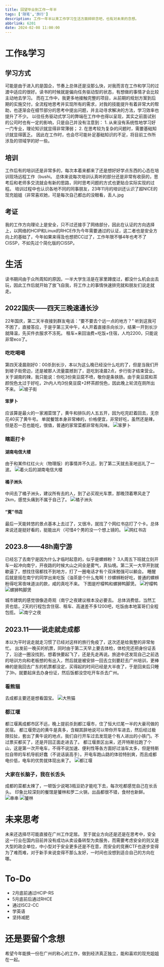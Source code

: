```yaml
---
title: 回望毕业到工作一年半
tags: ['随笔','旅行']
description: 工作一年半以来工作学习生活方面碎碎念吧，也有对未来的念想。
abbrlink: 6201
date: 2024-02-08 11:00:00
---
```

# 工作&学习
## 学习方式
可能是由于进入的是国企，节奏上总体还是没那么快，对我而言在工作和学习的过渡中适应的很好。读书的时候就是偏向任务驱动型的状态，有想做的事情才会比较主动地去学习。
而在工作中，我更多地接触完整的项目，从前期的规划方案到后期的实施交付，全流程地思考并实现所有的需求，对我的技能提升有着非常大的帮助，也逐渐会在细节部分的思考中提出问题，并主动寻求解决的方法，学习效率也提升了不少。
以往任务驱动式学习的弊端在工作中也得以呈现，其实之前面试别的公司时也有一定的影响，只是自己并没有注意到：
    1. 从来没有系统性地学习好一门专业，理论知识就显得非常薄弱；
    2. 在思考较为复杂的问题时，需要基础知识就显得匮乏。
因此在工作时，也会尽可能补足基础知识的不足，将目前工作所涉及的领域学的好一些。


## 培训
工作后有的培训还是非常多的，每次本着来都来了还是想好好学点东西的心态在培训现场远程工作（bushi。
总体来说每次培训认真听的部分还是非常有收获的，思考后和老师多交流就会有新的思路，同时思考问题的方式也更贴合实际实现的过程。
培训过程中也认识各地不同的同事朋友，23年11月的培训还认识了超NICE的现充姐姐（非常喜欢她，可是每次自己都怂的没眼看，丢人.jpg

## 考证
我的工作方向理论上是安全，只不过还接手了网络部分，因此在认证的方向选择上，以网络的HCIP和Linux的RHCE作为今年需要通过的认证，这二者也是安全方向上的基础了，今年如果来得及也想把CC过了，工作年限不够4年也考不了CISSP，不如先过个简化版的CISSP。


# 生活
读书期间由于众所周知的原因，一半大学生活是在家里蹲度过，都没什么机会出去玩，因此工作后就开始了放飞自我，将工作上的事情快速排完就和朋友们说走就走。

## 2022国庆——四天三晚速通长沙
22年国庆，第二天半夜接到群友电话：“要不要去个远一点的地方？”
听到这我可不困了，直接答应，于是乎第三天中午，4人开着直接杀向长沙，结果一开到长沙就降温，先买件衣服求不冻死。
租车+来回油费+吃饭+住宿，人均2200，只能说非常eco了。
### 吃吃喝喝
第四天凌晨刚好0：00杀到长沙，本以为这么晚已经没什么吃的了，但是当我们开到坡子街旁边，还是被那人流量震撼到了，逛吃到凌晨2点，步行街才结束营业。
关于湖南的辣，我只能说：你吃3份臭豆腐不喷，敬你是条铁肠。由于臭豆腐和茶颜悦色太过于好吃，2h内人均3份臭豆腐+2杯茶颜悦色，因此晚上轮流在厕所出不来。
![坡子街](https://data.xchub.cn/%E5%9D%A1%E5%AD%90%E8%A1%97.jpg)

#### 笨萝卜
应该算是最火的一家湘菜馆了，黄牛和排队的人五五开，因为吃完赶着回去，无奈花40买了黄牛号。
单就餐馆本身非常棒的，价格便宜，非常好吃，虽然还是辣，但是忍一忍也能吃，很值，普通的家常菜都非常有风味。
![笨萝卜](https://data.xchub.cn/%E7%AC%A8%E8%90%9D%E5%8D%9C.jpg)

### 瞎逛打卡
#### 湖南电信大楼
由于和某件红红火火（物理版）的事情并不久远，到了第二天就去圣地巡礼了一波。
![着火后的湖南电信大楼](https://data.xchub.cn/%E7%9D%80%E7%81%AB%E5%90%8E%E7%9A%84%E6%B9%96%E5%8D%97%E7%94%B5%E4%BF%A1%E5%A4%A7%E6%A5%BC.jpg)

#### 橘子洲头
中间去了橘子洲头，建议所有去的人，到了必买观光车票，那晚顶着寒风走了2km，感觉头痛到不属于自己了。
![橘子洲头](https://data.xchub.cn/%E6%A9%98%E5%AD%90%E6%B4%B2%E5%A4%B4.jpg)

#### “覔”书店
最后一天能转悠的景点基本上去过了，又很冷，就找了个网红书店打了个卡。总体来说还是挺好看的，挺能出片（可惜4个男的没一个想上镜的。
![网红书店](https://data.xchub.cn/%E9%95%BF%E6%B2%99%E7%BD%91%E7%BA%A2%E4%B9%A6%E5%BA%97%E6%89%93%E5%8D%A1.jpg)

## 2023.8——48h南宁游
已经忘了去南宁是因为什么才临时起意的，似乎是螺蛳粉？
3人周五下班就立刻开车一起冲向南宁，开夜路的时候大山之间全是雾气，真仙境。第二天一大早开到就歇逼了，想找住宿都找不到地方，打了一圈电话才有个双床勉强可以躺会。
睡醒后就是摇在南宁的同学出来吃饭（油茶是个什么鬼啊！炒螺蛳粉好吃，普通的螺蛳粉得吃宵夜味道淡的款，咸的真吃不来。
下图是柠檬鸭和螺狮鸭脚煲。
![柠檬鸭](https://data.xchub.cn/%E6%9F%A0%E6%AA%AC%E9%B8%AD.jpg)
![螺狮鸭脚煲](https://data.xchub.cn/%E8%9E%BA%E4%B8%9D%E9%B8%AD%E8%84%9A%E7%85%B2.jpg)


城市建筑的感觉很像造奇观（南宁之夜建议根本没必要去。
总体消费低，当然工资也低，2天的行程包含住宿、租车、高速差不多1200吧，吃饭由本地富哥们全程包揽。
![南宁之夜](https://data.xchub.cn/%E5%8D%97%E5%AE%81%E4%B9%8B%E5%A4%9C.jpg)

## 2023.11——说走就走成都
本以为平时说走就走习惯了已经对这样的旅行免疫了，这次还是给我整的非常匆忙。
出发前一晚买的机票，同时由于第二天早上要去体检，体检完还把身份证丢了，沿途一圈没找到，想着快要起飞了，还是先走再说。旅途中还发现自己之前选的培训方向和老板想的有出入，然后就是被安排一回去立刻要赶去广州培训，更棒棒的是我回去广东的机票都没定，买得起的时间已经是大半夜了，于是回来后只睡了3h，就要起床去办身份证，然后饭都没空吃开车杀去广州。

### 看熊猫
去成都主要还是想看国宝。
![大熊猫](https://data.xchub.cn/%E5%A4%A7%E7%86%8A%E7%8C%AB.jpg)

### 都江堰
都江堰离成都市区不远，晚上提前杀到都江堰市，住了恒大烂尾一半的大豪司做的民宿。
都江堰旁边的黄牛是真多，含糊其辞地说可以带你开车进去，然后经过极限拉扯，套出了黄牛说的地点，我们自行开车过去发现是个有人进出的小铁门。不过票买都买了，还是开回正面走进去了。
都江堰景区出来，还开特斯拉跑了个山，这是第一次开电车，不得不说加速、便利性等各方面好过油车太多，但是特斯拉自带的车机导航好蠢（不说话装高手）。开电车跑山路的体验特别爽，而且成都电价低，电车的优势就体现出来了。
![都江堰](https://data.xchub.cn/%E9%83%BD%E6%B1%9F%E5%A0%B0.jpg)

### 大家在长脑子，我在长舌头
成都的菜都太辣了，一顿饭少说喝3瓶豆奶才能吃下去，每次吃都感觉自己在长舌头。
印象比较深刻的餐馆是饕林和罗二火锅，出品都很不错，食材也新鲜。
![串串](https://data.xchub.cn/%E4%B8%B2%E4%B8%B2.jpg)
![饕林](https://data.xchub.cn/%E9%A5%95%E6%9E%97.jpg)


# 未来思考
未来还选择尽可能直接在广州工作定居。
至于就业方向还是还是在思考中，安全这一行业在国内目前并没有成功从卖设备转型为卖服务，而需要考虑安全的则又是大型的政企单位，中小型对于安全更多还是不在意，而安全的竞赛CTF也逐步变得为了难而难，对于新手来说变得不那么友好，一时间也没想到适合自己的方向在哪。



# To-Do
- 2月底前通过HCIP-RS
- 5月底前后通过RHCE
- 通过ISC2-CC
- 学英语
- 坚持减肥


# 还是要留个念想
希望今年能换一份在广州的称心的工作，做到经济真正独立，能和喜欢的现充姐姐在一起。